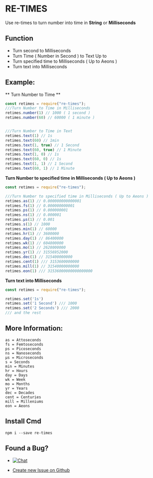 # RE-TIMES
Use re-times to turn number into time in **String** or **Milliseconds**

## Function
* Turn second to Milliseconds
* Turn Time ( Number in Second ) to Text Up to 
* Turn specified time to Milliseconds ( Up to Aeons )
* Turn text into Milliseconds

## Example:
** Turn Number to Time **
```js
const retimes = require("re-times");
///Turn Number to Time in Milliseconds
retimes.number(1) // 1000 ( 1 second )
retimes.number(60) // 60000 ( 1 minute )


///Turn Number to Time in Text
retimes.text(1) // 1s
retimes.text(60) // 1min
retimes.text(1, true) // 1 Second
retimes.text(60, true) // 1 Minute
retimes.text(1, 0) // 1s
retimes.text(60, 0) // 1s
retimes.text(1, 1) // 1 Second
retimes.text(60, 1) // 1 Minute

``` 
**Turn Number to specified time in Milliseconds ( Up to Aeons )**
```js
const retimes = require("re-times");

///Turn Number to specified time in Milliseconds ( Up to Aeons )
retimes.as(1) // 0.000000000000001
retimes.fs(1) // 0.000000000001
retimes.ps(1) // 0.000000001
retimes.ns(1) // 0.000001
retimes.μs(1) // 0.001
retimes.s(1) // 1000
retimes.min(1) // 60000
retimes.hr(1) // 3600000
retimes.day(1) // 86400000
retimes.wk(1) // 604800000
retimes.mo(1) // 2628000000
retimes.yr(1) // 31556952000
retimes.dec(1) // 315400000000
retimes.cent(1) /// 3153600000000
retimes.mill(1) // 31540000000000
retimes.eon(1) /// 31536000000000000000

```

**Turn text into Milliseconds**
```js
const retimes = require("re-times");

retimes.set('1s')
retimes.set('1 Second') /// 1000
retimes.set('2 Seconds') /// 2000
/// and the rest
```

## More Information:
```
as = Attoseconds
fs = Femtoseconds
ps = Picoseconds
ns = Nanoseconds
μs = Microseconds
s = Seconds
min = Minutes
hr = Hours
day = Days
wk = Week
mo = Months
yr = Years
dec = Decades
cent = Centuries
mill = Milleniums
eon = Aeons
```

## Install Cmd
```
npm i --save re-times
```

## Found a Bug?
* <a href="https://discord.gg/j6Ya9dp" rel="nofollow"><img src="https://camo.githubusercontent.com/b12a95e20b7ca35f918c0ab5103fe56b6f44c067/68747470733a2f2f696d672e736869656c64732e696f2f62616467652f636861742d6f6e253230646973636f72642d3732383964612e737667" alt="Chat" data-canonical-src="https://img.shields.io/badge/chat-on%20discord-7289da.svg" style="max-width:100%;"></a>

* <a href="https://github.com/KenjieDec/re-time/issues/new/">Create new Issue on Github</a>
